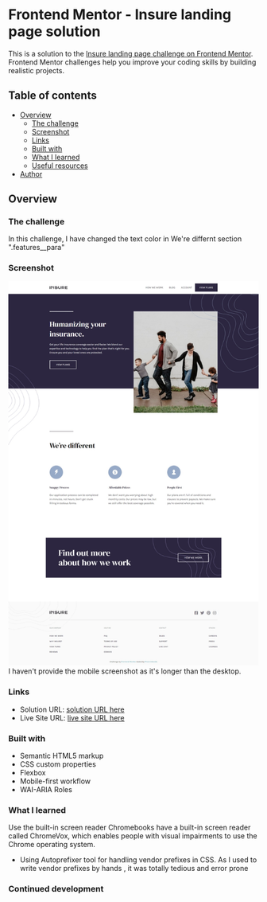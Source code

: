 # Frontend Mentor - Insure landing page solution

This is a solution to the [Insure landing page challenge on Frontend Mentor](https://www.frontendmentor.io/challenges/insure-landing-page-uTU68JV8). Frontend Mentor challenges help you improve your coding skills by building realistic projects. 

## Table of contents

- [Overview](#overview)
  - [The challenge](#the-challenge)
  - [Screenshot](#screenshot)
  - [Links](#links)
  - [Built with](#built-with)
  - [What I learned](#what-i-learned)
  - [Useful resources](#useful-resources)
- [Author](#author)


## Overview

### The challenge
In this challenge, I have changed the text color in We're differnt section ".features__para"

### Screenshot

![](images/Web%20capture_28-5-2022_95221_.jpeg)
I haven't provide the mobile screenshot as it's longer than the desktop.

### Links

- Solution URL: [solution URL here](https://github.com/PhoenixDev22/Frontend-Mentor-Insure-landing-page)
- Live Site URL: [live site URL here](https://insure-landing-page-phoenixdev22.netlify.app/)



### Built with

- Semantic HTML5 markup
- CSS custom properties
- Flexbox
- Mobile-first workflow
- WAI-ARIA Roles



### What I learned
Use the built-in screen reader
Chromebooks have a built-in screen reader called ChromeVox, which enables people with visual impairments to use the Chrome operating system.
- Using Autoprefixer tool for handling vendor prefixes in CSS. As I used to write vendor prefixes by hands , it was totally tedious and error prone

### Continued development
